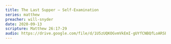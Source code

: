 ```yaml
---
title: The Last Supper – Self-Examination
series: matthew
preacher: will-snyder
date: 2020-09-13
scripture: Matthew 26:17-29
audio: https://drive.google.com/file/d/1U5zUQKOGvmVkEmI-gUYfCNBQfLoARSEs/view
---
```

